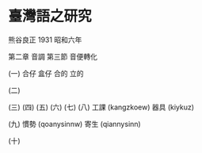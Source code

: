 # 臺灣語之研究

熊谷良正 1931 昭和六年

第二章 音調 第三節 音便轉化

(一)
合仔 盒仔
合的 立的

(二)

(三)
(四)
(五)
(六)
(七)
(八)
工課 (kangzkoew) 器具 (kiykuz)

(九)
慣勢 (qoanysinnw) 寄生 (qiannysinn)

(十)
